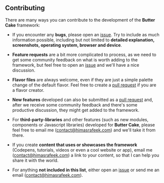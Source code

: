 ## Contributing

There are many ways you can contribute to the development of the **Butter Cake** framework:

- If you encounter any **bugs**, please open an [issue](https://github.com/HimasRafeek/butterCake/issues/new). Try to include as much information possible, including but not limited to **detailed explanation, screenshots, operating system, browser and device**.

- **Feature requests** are a bit more complicated to process, as we need to get some community feedback on what is worth adding to the framework, but feel free to open an [issue](https://github.com/HimasRafeek/ButterCake/issues/new) and we'll have a nice discussion.

- **Flavor files** are always welcome, even if they are just a simple palette change of the default flavor. Feel free to create a [pull request](https://github.com/HimasRafeek/ButterCake/compare) if you are a flavor creator.

- **New features** developed can also be submitted as a [pull request](https://github.com/HimasRafeek/butterCake/compare) and, after we receive some community feedback and there's some productive discussion, they might get added to the framework.

- For **third-party-libraries** and other features (such as new modules, components or Javascript libraries) developed for **Butter Cake**, please feel free to email me (contact@himasrafeek.com) and we'll take it from there.

- If you create **content that uses or showcases the framework** (Codepens, tutorials, videos or even a cool website or app), email me (contact@himasrafeek.com) a link to your content, so that I can help you share it with the world.

- For anything **not included in this list**, either open an [issue](https://github.com/HimasRafeek/butterCake/issues/new) or send me an email (contact@himasrafeek.com).
